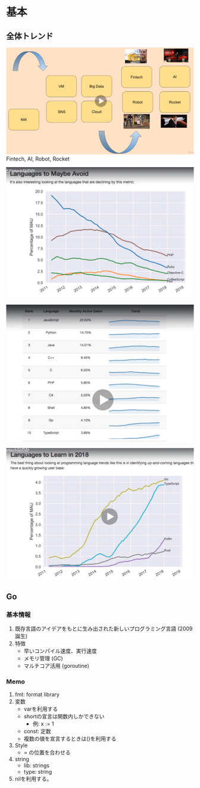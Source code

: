 # 基本
## 全体トレンド
![img.png](imgs/img.png)
Fintech, AI, Robot, Rocket

![img_1.png](imgs/img_1.png)

![img_2.png](img_2.png)

![img_3.png](img_3.png)

## Go
### 基本情報
1. 既存言語のアイデアをもとに生み出された新しいプログラミング言語 (2009誕生)
1. 特徴
    - 早いコンパイル速度、実行速度
    - メモリ管理 (GC)
    - マルチコア活用 (goroutine)
    
### Memo
1. fmt: format library
1. 変数
   - varを利用する
   - shortの宣言は関数内しかできない
        - 例: x := 1
   - const: 定数
   - 複数の値を宣言するときは()を利用する
1. Style
   - = の位置を合わせる                                   
1. string
    - lib: strings
    - type: string
1. nilを利用する。    
    

    
    


